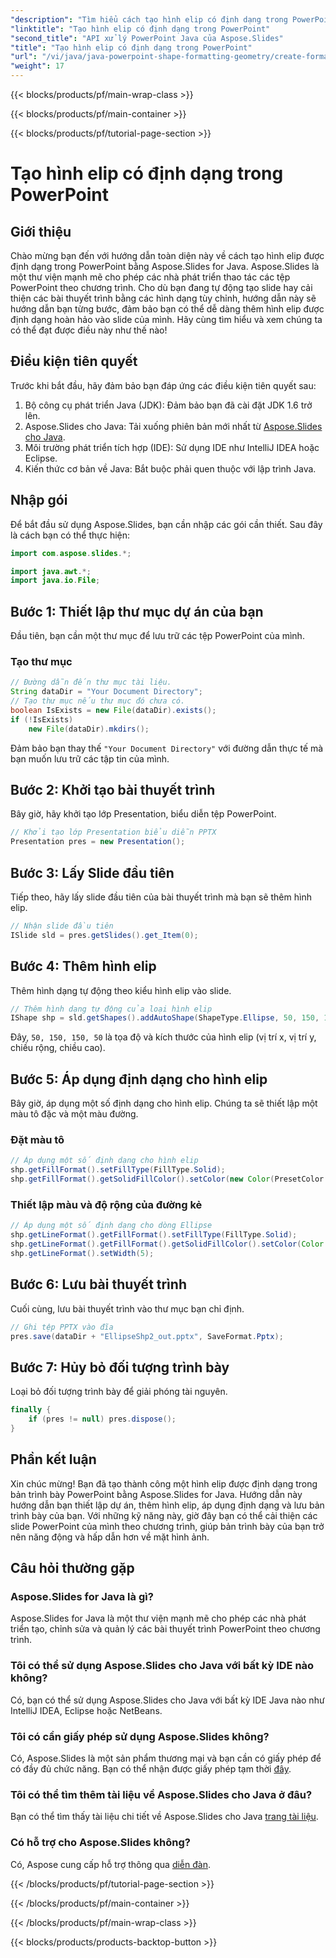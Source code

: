 ```yaml
---
"description": "Tìm hiểu cách tạo hình elip có định dạng trong PowerPoint bằng Aspose.Slides for Java với hướng dẫn từng bước chi tiết của chúng tôi."
"linktitle": "Tạo hình elip có định dạng trong PowerPoint"
"second_title": "API xử lý PowerPoint Java của Aspose.Slides"
"title": "Tạo hình elip có định dạng trong PowerPoint"
"url": "/vi/java/java-powerpoint-shape-formatting-geometry/create-formatted-ellipse-powerpoint/"
"weight": 17
---
```


{{< blocks/products/pf/main-wrap-class >}}

{{< blocks/products/pf/main-container >}}

{{< blocks/products/pf/tutorial-page-section >}}

# Tạo hình elip có định dạng trong PowerPoint

## Giới thiệu
Chào mừng bạn đến với hướng dẫn toàn diện này về cách tạo hình elip được định dạng trong PowerPoint bằng Aspose.Slides for Java. Aspose.Slides là một thư viện mạnh mẽ cho phép các nhà phát triển thao tác các tệp PowerPoint theo chương trình. Cho dù bạn đang tự động tạo slide hay cải thiện các bài thuyết trình bằng các hình dạng tùy chỉnh, hướng dẫn này sẽ hướng dẫn bạn từng bước, đảm bảo bạn có thể dễ dàng thêm hình elip được định dạng hoàn hảo vào slide của mình. Hãy cùng tìm hiểu và xem chúng ta có thể đạt được điều này như thế nào!
## Điều kiện tiên quyết
Trước khi bắt đầu, hãy đảm bảo bạn đáp ứng các điều kiện tiên quyết sau:
1. Bộ công cụ phát triển Java (JDK): Đảm bảo bạn đã cài đặt JDK 1.6 trở lên.
2. Aspose.Slides cho Java: Tải xuống phiên bản mới nhất từ [Aspose.Slides cho Java](https://releases.aspose.com/slides/java/).
3. Môi trường phát triển tích hợp (IDE): Sử dụng IDE như IntelliJ IDEA hoặc Eclipse.
4. Kiến thức cơ bản về Java: Bắt buộc phải quen thuộc với lập trình Java.
## Nhập gói
Để bắt đầu sử dụng Aspose.Slides, bạn cần nhập các gói cần thiết. Sau đây là cách bạn có thể thực hiện:
```java
import com.aspose.slides.*;

import java.awt.*;
import java.io.File;
```
## Bước 1: Thiết lập thư mục dự án của bạn
Đầu tiên, bạn cần một thư mục để lưu trữ các tệp PowerPoint của mình.
### Tạo thư mục
```java
// Đường dẫn đến thư mục tài liệu.
String dataDir = "Your Document Directory";
// Tạo thư mục nếu thư mục đó chưa có.
boolean IsExists = new File(dataDir).exists();
if (!IsExists)
	new File(dataDir).mkdirs();
```
Đảm bảo bạn thay thế `"Your Document Directory"` với đường dẫn thực tế mà bạn muốn lưu trữ các tập tin của mình.
## Bước 2: Khởi tạo bài thuyết trình
Bây giờ, hãy khởi tạo lớp Presentation, biểu diễn tệp PowerPoint.
```java
// Khởi tạo lớp Presentation biểu diễn PPTX
Presentation pres = new Presentation();
```
## Bước 3: Lấy Slide đầu tiên
Tiếp theo, hãy lấy slide đầu tiên của bài thuyết trình mà bạn sẽ thêm hình elip.
```java
// Nhận slide đầu tiên
ISlide sld = pres.getSlides().get_Item(0);
```
## Bước 4: Thêm hình elip
Thêm hình dạng tự động theo kiểu hình elip vào slide.
```java
// Thêm hình dạng tự động của loại hình elip
IShape shp = sld.getShapes().addAutoShape(ShapeType.Ellipse, 50, 150, 150, 50);
```
Đây, `50, 150, 150, 50` là tọa độ và kích thước của hình elip (vị trí x, vị trí y, chiều rộng, chiều cao).
## Bước 5: Áp dụng định dạng cho hình elip
Bây giờ, áp dụng một số định dạng cho hình elip. Chúng ta sẽ thiết lập một màu tô đặc và một màu đường.
### Đặt màu tô
```java
// Áp dụng một số định dạng cho hình elip
shp.getFillFormat().setFillType(FillType.Solid);
shp.getFillFormat().getSolidFillColor().setColor(new Color(PresetColor.Chocolate));
```
### Thiết lập màu và độ rộng của đường kẻ
```java
// Áp dụng một số định dạng cho dòng Ellipse
shp.getLineFormat().getFillFormat().setFillType(FillType.Solid);
shp.getLineFormat().getFillFormat().getSolidFillColor().setColor(Color.BLACK);
shp.getLineFormat().setWidth(5);
```
## Bước 6: Lưu bài thuyết trình
Cuối cùng, lưu bài thuyết trình vào thư mục bạn chỉ định.
```java
// Ghi tệp PPTX vào đĩa
pres.save(dataDir + "EllipseShp2_out.pptx", SaveFormat.Pptx);
```
## Bước 7: Hủy bỏ đối tượng trình bày
Loại bỏ đối tượng trình bày để giải phóng tài nguyên.
```java
finally {
    if (pres != null) pres.dispose();
}
```
## Phần kết luận
Xin chúc mừng! Bạn đã tạo thành công một hình elip được định dạng trong bản trình bày PowerPoint bằng Aspose.Slides for Java. Hướng dẫn này hướng dẫn bạn thiết lập dự án, thêm hình elip, áp dụng định dạng và lưu bản trình bày của bạn. Với những kỹ năng này, giờ đây bạn có thể cải thiện các slide PowerPoint của mình theo chương trình, giúp bản trình bày của bạn trở nên năng động và hấp dẫn hơn về mặt hình ảnh.
## Câu hỏi thường gặp
### Aspose.Slides for Java là gì?
Aspose.Slides for Java là một thư viện mạnh mẽ cho phép các nhà phát triển tạo, chỉnh sửa và quản lý các bài thuyết trình PowerPoint theo chương trình.
### Tôi có thể sử dụng Aspose.Slides cho Java với bất kỳ IDE nào không?
Có, bạn có thể sử dụng Aspose.Slides cho Java với bất kỳ IDE Java nào như IntelliJ IDEA, Eclipse hoặc NetBeans.
### Tôi có cần giấy phép sử dụng Aspose.Slides không?
Có, Aspose.Slides là một sản phẩm thương mại và bạn cần có giấy phép để có đầy đủ chức năng. Bạn có thể nhận được giấy phép tạm thời [đây](https://purchase.aspose.com/temporary-license/).
### Tôi có thể tìm thêm tài liệu về Aspose.Slides cho Java ở đâu?
Bạn có thể tìm thấy tài liệu chi tiết về Aspose.Slides cho Java [trang tài liệu](https://reference.aspose.com/slides/java/).
### Có hỗ trợ cho Aspose.Slides không?
Có, Aspose cung cấp hỗ trợ thông qua [diễn đàn](https://forum.aspose.com/c/slides/11).

{{< /blocks/products/pf/tutorial-page-section >}}

{{< /blocks/products/pf/main-container >}}

{{< /blocks/products/pf/main-wrap-class >}}

{{< blocks/products/products-backtop-button >}}